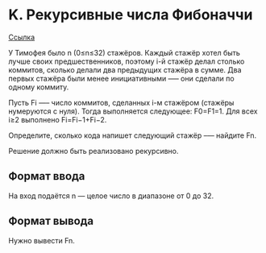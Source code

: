# K. Рекурсивные числа Фибоначчи

[Ссылка](https://contest.yandex.ru/contest/22779/problems/K/)

У Тимофея было n (0≤n≤32) стажёров. Каждый стажёр хотел быть лучше своих предшественников, поэтому i-й стажёр делал столько коммитов, сколько делали два предыдущих стажёра в сумме. Два первых стажёра были менее инициативными —– они сделали по одному коммиту.

Пусть Fi —– число коммитов, сделанных i-м стажёром (стажёры нумеруются с нуля). Тогда выполняется следующее: F0=F1=1. Для всех i≥2  выполнено Fi=Fi−1+Fi−2.

Определите, сколько кода напишет следующий стажёр –— найдите Fn.

Решение должно быть реализовано рекурсивно. 

## Формат ввода

На вход подаётся n — целое число в диапазоне от 0 до 32.

## Формат вывода

Нужно вывести Fn. 